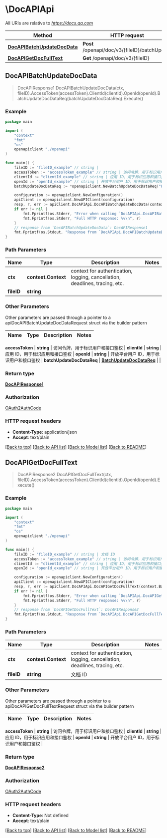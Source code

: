 # \DocAPIApi

All URIs are relative to *https://docs.qq.com*

Method | HTTP request | Description
------------- | ------------- | -------------
[**DocAPIBatchUpdateDocData**](DocAPIApi.md#DocAPIBatchUpdateDocData) | **Post** /openapi/doc/v3/{fileID}/batchUpdate | 
[**DocAPIGetDocFullText**](DocAPIApi.md#DocAPIGetDocFullText) | **Get** /openapi/doc/v3/{fileID} | 



## DocAPIBatchUpdateDocData

> DocAPIResponse1 DocAPIBatchUpdateDocData(ctx, fileID).AccessToken(accessToken).ClientId(clientId).OpenId(openId).BatchUpdateDocDataReq(batchUpdateDocDataReq).Execute()





### Example

```go
package main

import (
    "context"
    "fmt"
    "os"
    openapiclient "./openapi"
)

func main() {
    fileID := "fileID_example" // string | 
    accessToken := "accessToken_example" // string | 访问令牌，用于标识用户和接口鉴权
    clientId := "clientId_example" // string | 应用 ID，用于标识应用和接口鉴权
    openId := "openId_example" // string | 开放平台用户 ID，用于标识用户和接口鉴权
    batchUpdateDocDataReq := *openapiclient.NewBatchUpdateDocDataReq("FileID_example", []openapiclient.Request{*openapiclient.NewRequest()}) // BatchUpdateDocDataReq | 

    configuration := openapiclient.NewConfiguration()
    apiClient := openapiclient.NewAPIClient(configuration)
    resp, r, err := apiClient.DocAPIApi.DocAPIBatchUpdateDocData(context.Background(), fileID).AccessToken(accessToken).ClientId(clientId).OpenId(openId).BatchUpdateDocDataReq(batchUpdateDocDataReq).Execute()
    if err != nil {
        fmt.Fprintf(os.Stderr, "Error when calling `DocAPIApi.DocAPIBatchUpdateDocData``: %v\n", err)
        fmt.Fprintf(os.Stderr, "Full HTTP response: %v\n", r)
    }
    // response from `DocAPIBatchUpdateDocData`: DocAPIResponse1
    fmt.Fprintf(os.Stdout, "Response from `DocAPIApi.DocAPIBatchUpdateDocData`: %v\n", resp)
}
```

### Path Parameters


Name | Type | Description  | Notes
------------- | ------------- | ------------- | -------------
**ctx** | **context.Context** | context for authentication, logging, cancellation, deadlines, tracing, etc.
**fileID** | **string** |  | 

### Other Parameters

Other parameters are passed through a pointer to a apiDocAPIBatchUpdateDocDataRequest struct via the builder pattern


Name | Type | Description  | Notes
------------- | ------------- | ------------- | -------------

 **accessToken** | **string** | 访问令牌，用于标识用户和接口鉴权 | 
 **clientId** | **string** | 应用 ID，用于标识应用和接口鉴权 | 
 **openId** | **string** | 开放平台用户 ID，用于标识用户和接口鉴权 | 
 **batchUpdateDocDataReq** | [**BatchUpdateDocDataReq**](BatchUpdateDocDataReq.md) |  | 

### Return type

[**DocAPIResponse1**](DocAPIResponse1.md)

### Authorization

[OAuth2AuthCode](../README.md#OAuth2AuthCode)

### HTTP request headers

- **Content-Type**: application/json
- **Accept**: text/plain

[[Back to top]](#) [[Back to API list]](../README.md#documentation-for-api-endpoints)
[[Back to Model list]](../README.md#documentation-for-models)
[[Back to README]](../README.md)


## DocAPIGetDocFullText

> DocAPIResponse2 DocAPIGetDocFullText(ctx, fileID).AccessToken(accessToken).ClientId(clientId).OpenId(openId).Execute()





### Example

```go
package main

import (
    "context"
    "fmt"
    "os"
    openapiclient "./openapi"
)

func main() {
    fileID := "fileID_example" // string | 文档 ID
    accessToken := "accessToken_example" // string | 访问令牌，用于标识用户和接口鉴权
    clientId := "clientId_example" // string | 应用 ID，用于标识应用和接口鉴权
    openId := "openId_example" // string | 开放平台用户 ID，用于标识用户和接口鉴权

    configuration := openapiclient.NewConfiguration()
    apiClient := openapiclient.NewAPIClient(configuration)
    resp, r, err := apiClient.DocAPIApi.DocAPIGetDocFullText(context.Background(), fileID).AccessToken(accessToken).ClientId(clientId).OpenId(openId).Execute()
    if err != nil {
        fmt.Fprintf(os.Stderr, "Error when calling `DocAPIApi.DocAPIGetDocFullText``: %v\n", err)
        fmt.Fprintf(os.Stderr, "Full HTTP response: %v\n", r)
    }
    // response from `DocAPIGetDocFullText`: DocAPIResponse2
    fmt.Fprintf(os.Stdout, "Response from `DocAPIApi.DocAPIGetDocFullText`: %v\n", resp)
}
```

### Path Parameters


Name | Type | Description  | Notes
------------- | ------------- | ------------- | -------------
**ctx** | **context.Context** | context for authentication, logging, cancellation, deadlines, tracing, etc.
**fileID** | **string** | 文档 ID | 

### Other Parameters

Other parameters are passed through a pointer to a apiDocAPIGetDocFullTextRequest struct via the builder pattern


Name | Type | Description  | Notes
------------- | ------------- | ------------- | -------------

 **accessToken** | **string** | 访问令牌，用于标识用户和接口鉴权 | 
 **clientId** | **string** | 应用 ID，用于标识应用和接口鉴权 | 
 **openId** | **string** | 开放平台用户 ID，用于标识用户和接口鉴权 | 

### Return type

[**DocAPIResponse2**](DocAPIResponse2.md)

### Authorization

[OAuth2AuthCode](../README.md#OAuth2AuthCode)

### HTTP request headers

- **Content-Type**: Not defined
- **Accept**: text/plain

[[Back to top]](#) [[Back to API list]](../README.md#documentation-for-api-endpoints)
[[Back to Model list]](../README.md#documentation-for-models)
[[Back to README]](../README.md)

